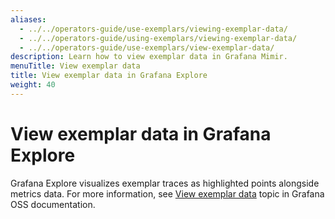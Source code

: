 ```yaml
---
aliases:
  - ../../operators-guide/use-exemplars/viewing-exemplar-data/
  - ../../operators-guide/using-exemplars/viewing-exemplar-data/
  - ../../operators-guide/use-exemplars/view-exemplar-data/
description: Learn how to view exemplar data in Grafana Mimir.
menuTitle: View exemplar data
title: View exemplar data in Grafana Explore
weight: 40
---
```


# View exemplar data in Grafana Explore

Grafana Explore visualizes exemplar traces as highlighted points alongside metrics data.
For more information, see [View exemplar data](/docs/grafana/latest/basics/exemplars/view-exemplars/#view-exemplar-data) topic in Grafana OSS documentation.
